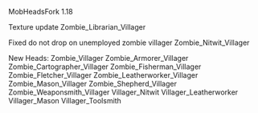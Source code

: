MobHeadsFork 1.18

Texture update
Zombie_Librarian_Villager

Fixed do not drop on unemployed zombie villager
Zombie_Nitwit_Villager

New Heads:
Zombie_Villager
Zombie_Armorer_Villager
Zombie_Cartographer_Villager
Zombie_Fisherman_Villager
Zombie_Fletcher_Villager
Zombie_Leatherworker_Villager
Zombie_Mason_Villager
Zombie_Shepherd_Villager
Zombie_Weaponsmith_Villager
Villager_Nitwit
Villager_Leatherworker
Villager_Mason
Villager_Toolsmith
